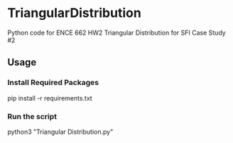 # TriangularDistribution
Python code for ENCE 662 HW2 Triangular Distribution for SFI Case Study #2

## Usage

### Install Required Packages

pip install -r requirements.txt

### Run the script

python3 "Triangular Distribution.py"
